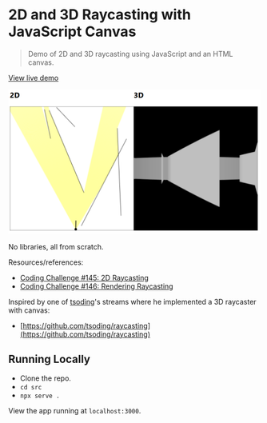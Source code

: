 # 2D and 3D Raycasting with JavaScript Canvas

> Demo of 2D and 3D raycasting using JavaScript and an HTML canvas.

[View live demo](https://raycasting-from-scratch.netlify.app/)

![A top-down 2D scene depicting the player as a black dot with a line pointing in the direction it is facing. A yellow cone of view in front of it intersects with walls.](./screenshot.png)

No libraries, all from scratch.

Resources/references:

- [Coding Challenge #145: 2D Raycasting ](https://www.youtube.com/watch?v=TOEi6T2mtHo)
- [Coding Challenge #146: Rendering Raycasting ](https://www.youtube.com/watch?v=vYgIKn7iDH8)

Inspired by one of [tsoding](https://www.twitch.tv/tsoding)'s streams where he implemented a 3D raycaster with canvas:

- [https://github.com/tsoding/raycasting](https://github.com/tsoding/raycasting)

## Running Locally

- Clone the repo.
- `cd src`
- `npx serve .`

View the app running at `localhost:3000`.